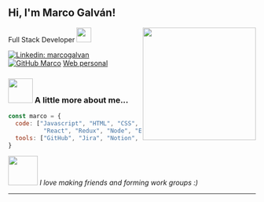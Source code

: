 


<h2> Hi, I'm Marco Galván! </h2>
<img align='right' src="https://media.giphy.com/media/fuJPZBIIqzbt1kAYVc/giphy.gif" width="230">
Full Stack Developer <img src="https://media.giphy.com/media/ZVik7pBtu9dNS/giphy.gif" width="30"> 
</em></p>

[![Linkedin: marcogalvan](https://img.shields.io/badge/-marcogalván-blue?style=flat-square&logo=Linkedin&logoColor=white&link=https://www.linkedin.com/in/marcoagalvan/)](https://www.linkedin.com/in/marcoagalvan/)
[![GitHub Marco](https://img.shields.io/github/followers/marco?label=follow&style=social)](https://github.com/elmacro1)
[Web personal](https://marco-galvan.online)


### <img src="https://media.giphy.com/media/VgCDAzcKvsR6OM0uWg/giphy.gif" width="50"> A little more about me...  

```javascript
const marco = {
  code: ["Javascript", "HTML", "CSS", "PostgreSQL", "Typescript", "React-Native", "NextJS",
          "React", "Redux", "Node", "Express", "Sequelize", "Firebase", "MaterialUI", "Styled-Components"],
  tools: ["GitHub", "Jira", "Notion", "GitLab", "BitBucket"]
}
```

<img src="https://media.giphy.com/media/LnQjpWaON8nhr21vNW/giphy.gif" width="60"> <em>I love making friends and forming work groups :)</em>

---
